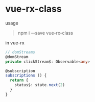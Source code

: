 # vue-rx-class

usage

> npm i --save vue-rx-class

in vue-rx

```typescript
// domStreams
@domStream
private clickStream$: Observable<any>

@subscription
subscriptions () {
  return {
    status$: state.next(2)
  }
}
```
